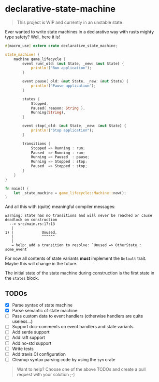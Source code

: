 # declarative-state-machine

> This project is WIP and currently in an unstable state

Ever wanted to write state machines in a declarative way with rusts mighty type safety? Well, here it is!

```rust
#[macro_use] extern crate declarative_state_machine;

state_machine! {
    machine game_lifecycle {
        event run(_old: &mut State, _new: &mut State) {
            println!("Run application");
        }

        event pause(_old: &mut State, _new: &mut State) {
            println!("Pause application");
        }

        states {
            Stopped,
            Paused{ reason: String },
            Running(String),
        }

        event stop(_old: &mut State, _new: &mut State) {
            println!("Stop application");
        }

        transitions {
            Stopped => Running : run;
            Paused  => Running : run;
            Running => Paused  : pause;
            Running => Stopped : stop;
            Paused  => Stopped : stop;
        }
    }
}

fn main() {
    let _state_machine = game_lifecycle::Machine::new();
}
```

And all this with (quite) meaningful compiler messages:

```
warning: state has no transitions and will never be reached or cause deadlock on construction
  --> src/main.rs:17:13
   |
17 |             Unused,
   |             ^^^^^^
   |
   = help: add a transition to resolve: `Unused => OtherState : some_event`
```

For now all contents of state variants **must** implement the `Default` trait. Maybe this will change in the future.

The initial state of the state machine during construction is the first state in the `states` block.

## TODOs

- [x] Parse syntax of state machine
- [x] Parse semantic of state machine
- [ ] Pass custom data to event handlers (otherwise handlers are quite useless...)
- [ ] Support doc-comments on event handlers and state variants
- [ ] Add serde support
- [ ] Add raft support
- [ ] Add no-std support
- [ ] Write tests
- [ ] Add travis CI configuration
- [ ] Cleanup syntax parsing code by using the `syn` crate

> Want to help? Choose one of the above TODOs and create a pull request with your solution ;-)
